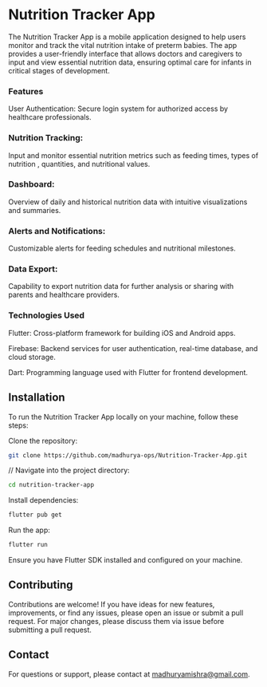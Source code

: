 # Nutrition Tracker App
The Nutrition Tracker App is a mobile application designed to help users monitor and track the vital nutrition intake of preterm babies. The app provides a user-friendly interface that allows doctors and caregivers to input and view essential nutrition data, ensuring optimal care for infants in critical stages of development.

### Features 
User Authentication: Secure login system for authorized access by healthcare professionals.

### Nutrition Tracking:
Input and monitor essential nutrition metrics such as feeding times, types of nutrition , quantities, and nutritional values.

### Dashboard:
Overview of daily and historical nutrition data with intuitive visualizations and summaries.

### Alerts and Notifications: 
Customizable alerts for feeding schedules and nutritional milestones.

### Data Export: 
Capability to export nutrition data for further analysis or sharing with parents and healthcare providers.

### Technologies Used
Flutter: Cross-platform framework for building iOS and Android apps.

Firebase: Backend services for user authentication, real-time database, and cloud storage.

Dart: Programming language used with Flutter for frontend development.

## Installation ##
To run the Nutrition Tracker App locally on your machine, follow these steps:

Clone the repository:
``` bash
git clone https://github.com/madhurya-ops/Nutrition-Tracker-App.git
```

// Navigate into the project directory:
``` bash
cd nutrition-tracker-app
```

Install dependencies:
``` bash
flutter pub get
```

Run the app:
``` bash
flutter run
```
Ensure you have Flutter SDK installed and configured on your machine.

## Contributing
Contributions are welcome! If you have ideas for new features, improvements, or find any issues, please open an issue or submit a pull request. For major changes, please discuss them via issue before submitting a pull request.

## Contact
For questions or support, please contact at madhuryamishra@gmail.com.
